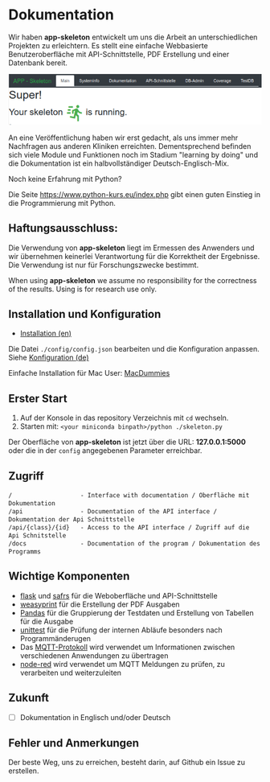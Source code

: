 # Dokumentation

Wir haben **app-skeleton** entwickelt um uns die Arbeit an unterschiedlichen Projekten zu erleichtern. 
Es stellt eine einfache Webbasierte Benutzeroberfläche mit API-Schnittstelle, PDF Erstellung und einer Datenbank bereit.  

![overview](docs/overview.png "Erster Start")

An eine Veröffentlichung haben wir erst gedacht, als uns immer mehr Nachfragen aus anderen Kliniken erreichten. 
Dementsprechend befinden sich viele Module und Funktionen noch im Stadium "learning by doing" und die Dokumentation 
ist ein halbvollständiger Deutsch-Englisch-Mix.

Noch keine Erfahrung mit Python?

Die Seite https://www.python-kurs.eu/index.php gibt einen guten Einstieg in die Programmierung mit Python.

## Haftungsausschluss:
Die Verwendung von **app-skeleton** liegt im Ermessen des Anwenders und wir übernehmen keinerlei Verantwortung 
für die Korrektheit der Ergebnisse. Die Verwendung ist nur für Forschungszwecke bestimmt. 

When using **app-skeleton** we assume no responsibility for the correctness of the results. 
Using is for research use only.

## Installation und Konfiguration

* [Installation (en)](docs/en/installation.md)

Die Datei `./config/config.json` bearbeiten und die Konfiguration anpassen. 
Siehe [Konfiguration (de)](docs/de/Konfiguration.md)

Einfache Installation für Mac User: [MacDummies](docs/de/MacDummies.md)

## Erster Start

1. Auf der Konsole in das repository Verzeichnis mit `cd` wechseln.
2. Starten mit: `<your miniconda binpath>/python ./skeleton.py` 

Der Oberfläche von **app-skeleton** ist jetzt über die URL: **127.0.0.1:5000** oder die in der `config` angegebenen Parameter erreichbar.

## Zugriff

    /                   - Interface with documentation / Oberfläche mit Dokumentation
    /api                - Documentation of the API interface / Dokumentation der Api Schnittstelle 
    /api/{class}/{id}   - Access to the API interface / Zugriff auf die Api Schnitstelle
    /docs               - Documentation of the program / Dokumentation des Programms

## Wichtige Komponenten
* [flask](https://de.wikipedia.org/wiki/Flask) und [safrs](https://github.com/thomaxxl/safrs/) für die Weboberfläche und API-Schnittstelle 
* [weasyprint](https://weasyprint.readthedocs.io/en/stable/tutorial.html) für die Erstellung der PDF Ausgaben
* [Pandas](https://de.wikipedia.org/wiki/Pandas_(Software)) für die Gruppierung der Testdaten und Erstellung von Tabellen für die Ausgabe
* [unittest](https://docs.python.org/3/library/unittest.html) für die Prüfung der internen Abläufe besonders nach Programmänderugen
* Das [MQTT-Protokoll](https://de.wikipedia.org/wiki/MQTT) wird verwendet um Informationen zwischen verschiedenen Anwendungen zu übertragen
* [node-red](https://nodered.org/) wird verwendet um MQTT Meldungen zu prüfen, zu verarbeiten und weiterzuleiten

## Zukunft

* [ ] Dokumentation in Englisch und/oder Deutsch

## Fehler und Anmerkungen

Der beste Weg, uns zu erreichen, besteht darin, auf Github ein Issue zu erstellen.
